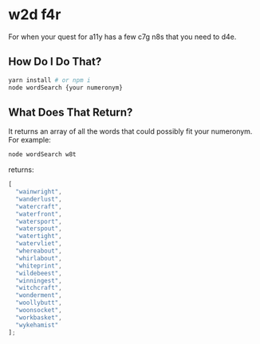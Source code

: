 # w2d f4r

For when your quest for a11y has a few c7g n8s that you need to d4e.

## How Do I Do That?

```bash
yarn install # or npm i
node wordSearch {your numeronym}
```

## What Does That Return?

It returns an array of all the words that could possibly fit your numeronym. For example:

```bash
node wordSearch w8t
```

returns:

```javascript
[
  "wainwright",
  "wanderlust",
  "watercraft",
  "waterfront",
  "watersport",
  "waterspout",
  "watertight",
  "watervliet",
  "whereabout",
  "whirlabout",
  "whiteprint",
  "wildebeest",
  "winningest",
  "witchcraft",
  "wonderment",
  "woollybutt",
  "woonsocket",
  "workbasket",
  "wykehamist"
];
```

